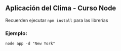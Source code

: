 ## Aplicación del Clima - Curso Node


Recuerden ejecutar ```npm install``` para las librerías


### Ejemplo:

```
node app -d "New York"
```